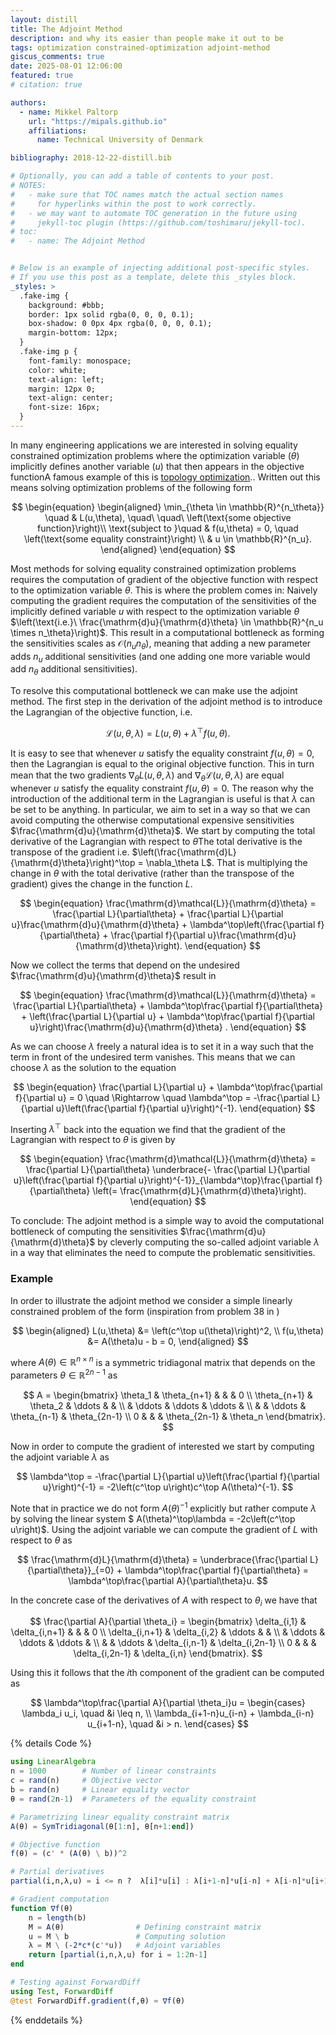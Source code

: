 ```yaml
---
layout: distill
title: The Adjoint Method
description: and why its easier than people make it out to be
tags: optimization constrained-optimization adjoint-method
giscus_comments: true
date: 2025-08-01 12:06:00
featured: true
# citation: true

authors:
  - name: Mikkel Paltorp
    url: "https://mipals.github.io"
    affiliations:
      name: Technical University of Denmark

bibliography: 2018-12-22-distill.bib

# Optionally, you can add a table of contents to your post.
# NOTES:
#   - make sure that TOC names match the actual section names
#     for hyperlinks within the post to work correctly.
#   - we may want to automate TOC generation in the future using
#     jekyll-toc plugin (https://github.com/toshimaru/jekyll-toc).
# toc:
#   - name: The Adjoint Method


# Below is an example of injecting additional post-specific styles.
# If you use this post as a template, delete this _styles block.
_styles: >
  .fake-img {
    background: #bbb;
    border: 1px solid rgba(0, 0, 0, 0.1);
    box-shadow: 0 0px 4px rgba(0, 0, 0, 0.1);
    margin-bottom: 12px;
  }
  .fake-img p {
    font-family: monospace;
    color: white;
    text-align: left;
    margin: 12px 0;
    text-align: center;
    font-size: 16px;
  }
---
```


<!-- The adjoint method allows us to efficiently compute the gradient of the objective function of an equality constrained optimization of the form

$$
\begin{equation}
    \begin{aligned}
        \min_{\theta}     \quad & L(u,\theta), \quad\ \quad\ \left(\text{some objective function}\right)\\
        \text{subject to }\quad & f(u,\theta) = 0,    \quad \left(\text{some equality constraint}\right) \\
    \end{aligned}
\end{equation}
$$

without having to explicitly compute the sensitivity of the implicitly defined variable $u$ of the optimization problem $\left(\text{i.e.}\ \frac{\mathrm{d}u}{\mathrm{d}\theta} \in \mathbb{R}^{n_u \times n_\theta}\right)$. The key reason why this is important is that forming the sensitivities explicitly would scale as $\mathcal{O}(n_un_\theta)$, which would make it impossible to solve large scale problems. The adjoint method can be used to resolve the issue by eliminating the need to compute the sensitivities at all. The first step in the derivation of the adjoint method is to introduce the Lagrangian of the objective function, i.e. -->


In many engineering applications we are interested in solving equality constrained optimization problems where the optimization variable ($\theta$) implicitly defines another variable ($u$) that then appears in the objective function<d-footnote>A famous example of this is [topology optimization](https://en.wikipedia.org/wiki/Topology_optimization).</d-footnote>. Written out this means solving optimization problems of the following form

$$
\begin{equation}
    \begin{aligned}
        \min_{\theta \in \mathbb{R}^{n_\theta}}     \quad & L(u,\theta), \quad\ \quad\ \left(\text{some objective function}\right)\\
        \text{subject to }\quad & f(u,\theta) = 0,    \quad \left(\text{some equality constraint}\right) \\
        & u \in \mathbb{R}^{n_u}.
    \end{aligned}
\end{equation}
$$

Most methods for solving equality constrained optimization problems requires the computation of gradient of the objective function with respect to the optimization variable $\theta$. This is where the problem comes in: Naively computing the gradient requires the computation of the sensitivities of the implicitly defined variable $u$ with respect to the optimization variable $\theta$ $\left(\text{i.e.}\ \frac{\mathrm{d}u}{\mathrm{d}\theta} \in \mathbb{R}^{n_u \times n_\theta}\right)$. This result in a computational bottleneck as forming the sensitivities scales as $\mathcal{O}(n_un_\theta)$, meaning that adding a new parameter adds $n_u$ additional sensitivities (and one adding one more variable would add $n_\theta$ additional sensitivities). 

To resolve this computational bottleneck we can make use the adjoint method. The first step in the derivation of the adjoint method is to introduce the Lagrangian of the objective function, i.e.

$$
\begin{equation}
    \mathcal{L}(u,\theta,\lambda) = L(u,\theta) + \lambda^\top f(u,\theta).
\end{equation}
$$

It is easy to see that whenever $u$ satisfy the equality constraint $f(u,\theta)=0$, then the Lagrangian is equal to the original objective function. This in turn mean that the two gradients $\nabla_\theta L(u,\theta,\lambda)$ and $\nabla_\theta \mathcal{L}(u,\theta,\lambda)$ are equal whenever $u$ satisfy the equality constraint $f(u,\theta) = 0$. The reason why the introduction of the additional term in the Lagrangian is useful is that $\lambda$ can be set to be anything. In particular, we aim to set in a way so that we can avoid computing the otherwise computational expensive sensitivities $\frac{\mathrm{d}u}{\mathrm{d}\theta}$. We start by computing the total derivative of the Lagrangian with respect to $\theta$<d-footnote>The total derivative is the transpose of the gradient i.e. $\left(\frac{\mathrm{d}L}{\mathrm{d}\theta}\right)^\top = \nabla_\theta L$. That is multiplying the change in $\theta$ with the total derivative (rather than the transpose of the gradient) gives the change in the function $L$.</d-footnote> 

$$
\begin{equation}
    \frac{\mathrm{d}\mathcal{L}}{\mathrm{d}\theta} = \frac{\partial L}{\partial\theta} + \frac{\partial L}{\partial u}\frac{\mathrm{d}u}{\mathrm{d}\theta} + \lambda^\top\left(\frac{\partial f}{\partial\theta} + \frac{\partial f}{\partial u}\frac{\mathrm{d}u}{\mathrm{d}\theta}\right).
\end{equation}
$$

Now we collect the terms that depend on the undesired $\frac{\mathrm{d}u}{\mathrm{d}\theta}$ result in

$$
\begin{equation}
    \frac{\mathrm{d}\mathcal{L}}{\mathrm{d}\theta} = \frac{\partial L}{\partial\theta} + \lambda^\top\frac{\partial f}{\partial\theta} + \left(\frac{\partial L}{\partial u} + \lambda^\top\frac{\partial f}{\partial u}\right)\frac{\mathrm{d}u}{\mathrm{d}\theta} .
\end{equation}
$$

As we can choose $\lambda$ freely a natural idea is to set it in a way such that the term in front of the undesired term vanishes. This means that we can choose $\lambda$ as the solution to the equation

$$
\begin{equation}
    \frac{\partial L}{\partial u} + \lambda^\top\frac{\partial f}{\partial u} = 0 \quad \Rightarrow \quad \lambda^\top = -\frac{\partial L}{\partial u}\left(\frac{\partial f}{\partial u}\right)^{-1}.
\end{equation}
$$  

Inserting $\lambda^\top$ back into the equation we find that the gradient of the Lagrangian with respect to $\theta$ is given by

$$
\begin{equation}
    \frac{\mathrm{d}\mathcal{L}}{\mathrm{d}\theta} = \frac{\partial L}{\partial\theta} \underbrace{- \frac{\partial L}{\partial u}\left(\frac{\partial f}{\partial u}\right)^{-1}}_{\lambda^\top}\frac{\partial f}{\partial\theta} \left(= \frac{\mathrm{d}L}{\mathrm{d}\theta}\right).
\end{equation}
$$

To conclude: The adjoint method is a simple way to avoid the computational bottleneck of computing the sensitivities $\frac{\mathrm{d}u}{\mathrm{d}\theta}$ by cleverly computing the so-called adjoint variable $\lambda$ in a way that eliminates the need to compute the problematic sensitivities. 


### Example
In order to illustrate the adjoint method we consider a simple linearly constrained problem of the form (inspiration from problem 38 in <d-cite key="bright2025matrixcalculusformachine"></d-cite>)

$$
\begin{aligned}
    L(u,\theta) &= \left(c^\top u(\theta)\right)^2, \\
    f(u,\theta) &= A(\theta)u - b = 0,
\end{aligned}
$$

where $A(\theta) \in \mathbb{R}^{n\times n}$ is a symmetric tridiagonal matrix that depends on the parameters $\theta \in \mathbb{R}^{2n-1}$ as

$$
A = 
\begin{bmatrix}
    \theta_1        & \theta_{n+1}  &            &        & 0 \\
    \theta_{n+1}    & \theta_2      & \ddots     &        &   \\
                    & \ddots        & \ddots     & \ddots &   \\
                    &               & \ddots     & \theta_{n-1} & \theta_{2n-1} \\
    0               &               &            & \theta_{2n-1}     & \theta_n
\end{bmatrix}.
$$

Now in order to compute the gradient of interested we start by computing the adjoint variable $\lambda$ as

$$
\lambda^\top = -\frac{\partial L}{\partial u}\left(\frac{\partial f}{\partial u}\right)^{-1} = -2\left(c^\top u\right)c^\top A(\theta)^{-1}.
$$

Note that in practice we do not form $A(\theta)^{-1}$ explicitly but rather compute $\lambda$ by solving the linear system $ A(\theta)^\top\lambda = -2c\left(c^\top u\right)$. Using the adjoint variable we can compute the gradient of $L$ with respect to $\theta$ as

$$
    \frac{\mathrm{d}L}{\mathrm{d}\theta} 
    = \underbrace{\frac{\partial L}{\partial\theta}}_{=0} + \lambda^\top\frac{\partial f}{\partial\theta} 
    = \lambda^\top\frac{\partial A}{\partial\theta}u.
$$

In the concrete case of the derivatives of $A$ with respect to $\theta_i$ we have that

$$
\frac{\partial A}{\partial \theta_i} = 
\begin{bmatrix}
    \delta_{i,1}    & \delta_{i,n+1}    &            &                  & 0 \\
    \delta_{i,n+1}  & \delta_{i,2}      & \ddots     &                  &   \\
                    & \ddots            & \ddots     & \ddots           &   \\
                    &                   & \ddots     & \delta_{i,n-1}   & \delta_{i,2n-1} \\
    0               &                   &            & \delta_{i,2n-1}  & \delta_{i,n}
\end{bmatrix}.
$$

Using this it follows that the $i$th component of the gradient can be computed as

$$
\lambda^\top\frac{\partial A}{\partial \theta_i}u = 
\begin{cases}
    \lambda_i u_i,                                    \quad &i \leq n, \\
    \lambda_{i+1-n}u_{i-n} + \lambda_{i-n} u_{i+1-n}, \quad &i > n.
\end{cases}
$$

{% details Code %}
```julia
using LinearAlgebra 
n = 1000        # Number of linear constraints
c = rand(n)     # Objective vector
b = rand(n)     # Linear equality vector
θ = rand(2n-1)  # Parameters of the equality constraint

# Parametrizing linear equality constraint matrix
A(θ) = SymTridiagonal(θ[1:n], θ[n+1:end]) 

# Objective function
f(θ) = (c' * (A(θ) \ b))^2 

# Partial derivatives
partial(i,n,λ,u) = i <= n ?  λ[i]*u[i] : λ[i+1-n]*u[i-n] + λ[i-n]*u[i+1-n]

# Gradient computation
function ∇f(θ)
    n = length(b)
    M = A(θ)                # Defining constraint matrix
    u = M \ b               # Computing solution
    λ = M \ (-2*c*(c'*u))   # Adjoint variables
    return [partial(i,n,λ,u) for i = 1:2n-1]
end

# Testing against ForwardDiff
using Test, ForwardDiff
@test ForwardDiff.gradient(f,θ) ≈ ∇f(θ)
```
{% enddetails %}



<!-- ## Example: ODEs
Given a cost function $l$ that depends on the solution $u$ as well as the parameters $\theta \in \mathbb{R}^{n_\theta}$, we can efficiently compute its gradient using the so-called adjoint method. The main objective of the adjoint method is to eliminate the expensive computation of $\left(\frac{\mathrm{d}u}{\mathrm{d}\theta} \in \mathbb{R}^{n_u \times n_\theta}\right)$ when computing the gradient of a scalar loss function w.r.t. $\theta$. As this operation scales as $\mathcal{O}(nn_\theta)$ this is highly important. In general, we are trying to solve an ODE constrained optimization problem of the form

$$
\begin{equation}
    \begin{aligned}
        \min_{\theta}     \quad & L(u,\theta) = \int_{t_0}^T l(u,\theta)\ \mathrm{d}t\\
        \text{subject to }\quad &\frac{\mathrm{d}u}{\mathrm{d}t} - f(u,\theta,t) = 0, \quad \left(\text{ODE constraint}\right) \\
                          \quad &u(t_0,\theta) - v_{0}(\theta) = 0.\quad \left(\text{initial condition constraint}\right)
    \end{aligned}
\end{equation}
$$

The Lagrange form of the optimization problem is given by

$$
\begin{equation}
    \begin{aligned}
        \mathcal{L}(u,\theta,\lambda) = L(u,\theta) + \int_{t_0}^T\lambda^\top(t)\left(\frac{\mathrm{d}u}{\mathrm{d}t} - f(u,\theta,t)\right)\mathrm{d}t + \mu^\top\left(u(t_0,\theta) - v_0(\theta)\right),
    \end{aligned}
\end{equation}
$$

where it is important to note that the two additional terms add nothing to the cost function if $u$ is a solution to the ODE. We now do some manipulation with the aim of choosing $\lambda$ and $\mu$ in such a way that we can avoid computing the sensitivities $\frac{\mathrm{d}u}{\mathrm{d}\theta}$. We start by introducing the gradient of $\mathcal{L}$ with respect to $\theta$ as

$$
    \nabla_\theta\mathcal{L} 
    = \int_{t_0}^T \left(\frac{\partial l}{\partial \theta} + \frac{\partial l}{\partial u}\frac{\mathrm{d}u}{\mathrm{d}\theta}\right)\ \mathrm{d}t 
    + \int_{t_0}^T\lambda^\top\left(\frac{\mathrm{d}}{\mathrm{d}\theta}\frac{\mathrm{d}u}{\mathrm{d}t} - \left(\frac{\partial f}{\partial \theta} + \frac{\partial f}{\partial u}\frac{\mathrm{d}u}{\mathrm{d}\theta}\right)\right)\mathrm{d}t 
    + \mu^\top\left.\left(\frac{\mathrm{d}u}{\mathrm{d}\theta} - \frac{\mathrm{d}v}{\mathrm{d}\theta}\right)\right|_{t_0}
$$

We now apply integration by parts on the first term in the second integral

$$
\begin{equation}
    \int_{t_0}^T\lambda^\top\frac{\mathrm{d}}{\mathrm{d}\theta}\frac{\mathrm{d}u}{\mathrm{d}t}\mathrm{d}t = \left[\lambda^\top\frac{\mathrm{d}u}{\mathrm{d}\theta}\right]_{t_0}^T - \int_{t_0}^T\frac{\mathrm{d}\lambda^\top}{\mathrm{d}t}\frac{\mathrm{d}u}{\mathrm{d}\theta}\mathrm{d}t.
\end{equation}
$$

The idea is to collect the terms that depend on $\frac{\mathrm{d}u}{\mathrm{d}\theta}$ and then try to rewrite the equation in a way that we can avoid computing it

$$
    \nabla_\theta\mathcal{L} 
    = \int_{t_0}^T \left(\frac{\partial l}{\partial \theta} - \lambda^\top\frac{\partial f}{\partial \theta}\right) + \left(\frac{\partial l}{\partial u} - \frac{\mathrm{d}\lambda^\top}{\mathrm{d}t} - \lambda^\top\frac{\partial f}{\partial u}\right)\frac{\mathrm{d}u}{\mathrm{d}\theta}\mathrm{d}t 
    + \left[\lambda^\top\frac{\mathrm{d}u}{\mathrm{d}\theta}\right]_{t_0}^T
    + \mu^\top\left.\left(\frac{\mathrm{d}u}{\mathrm{d}\theta} - \frac{\mathrm{d}v}{\mathrm{d}\theta}\right)\right|_{t_0}.
$$

We see that we can get rid of the sensitivities $\frac{\mathrm{d}u}{\mathrm{d}\theta}$ inside the last integral by choosing $\lambda$ as the solution to

$$
\begin{equation}
    \frac{\mathrm{d}\lambda}{\mathrm{d}t} = -\left(\frac{\partial f}{\partial u}\right)^\top\lambda + \left(\frac{\partial l}{\partial u}\right)^\top.
\end{equation}
$$

Furthermore, the sensitivities at $T$ of $\left[\lambda^\top\frac{\mathrm{d}u}{\mathrm{d}\theta}\right]_{t_0}^T$ can be disregarded if we choose $\lambda(T)=0$. As such the gradient of the Lagrangian with respect to the parameters $\theta$ can be written as

$$
\begin{equation}
    \nabla_\theta\mathcal{L}(u,\theta,\lambda) = \int_{t_0}^T \left(\frac{\partial l}{\partial \theta} - \lambda^\top\frac{\partial f}{\partial \theta}\right)\ \mathrm{d}t - \lambda(t_0)^\top\frac{\mathrm{d}u}{\mathrm{d}\theta}(t_0) + \mu^\top\left.\left(\frac{\mathrm{d}u}{\mathrm{d}\theta} - \frac{\mathrm{d}v}{\mathrm{d}\theta}\right)\right|_{t_0}.
\end{equation}
$$

Finally, setting $\mu=\lambda(t_0)$ we have that the gradient of the Lagrangian with respect to the parameters $\theta$ is given by

$$
\begin{equation}
    \nabla_\theta\mathcal{L}(u,\theta,\lambda) = \int_{t_0}^T \left(\frac{\partial l}{\partial \theta} - \lambda^\top\frac{\partial f}{\partial \theta}\right)\ \mathrm{d}t - \frac{\mathrm{d}v}{\mathrm{d}\theta}(t_0).
\end{equation}
$$

In the case of the initial condition not depending on the parameters. -->
